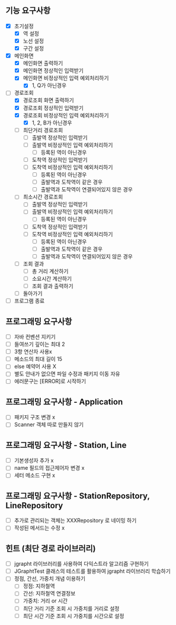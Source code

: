 ## 기능 요구사항

- [x] 초기설정
    - [x] 역 설정
    - [x] 노선 설정
    - [x] 구간 설정
- [x] 메인화면
    - [x] 메인화면 출력하기
    - [x] 메인화면 정상적인 입력받기
    - [x] 메인화면 비정상적인 입력 예외처리하기
        - [x] 1, Q가 아닌경우
- [ ] 경로조회
    - [x] 경로조회 화면 출력하기
    - [x] 경로조회 정상적인 입력받기
    - [x] 경로조회 비정상적인 입력 예외처리하기
        - [x] 1, 2, B가 아닌경우
    - [ ] 최단거리 경로조회
        - [ ] 출발역 정상적인 입력받기
        - [ ] 출발역 비정상적인 입력 예외처리하기
            - [ ] 등록된 역이 아닌경우
        - [ ] 도착역 정상적인 입력받기
        - [ ] 도착역 비정상적인 입력 예외처리하기
            - [ ] 등록된 역이 아닌경우
            - [ ] 출발역과 도착역이 같은 경우
            - [ ] 출발역과 도착역이 연결되어있지 않은 경우
    - [ ] 최소시간 경로조회
        - [ ] 출발역 정상적인 입력받기
        - [ ] 출발역 비정상적인 입력 예외처리하기
            - [ ] 등록된 역이 아닌경우
        - [ ] 도착역 정상적인 입력받기
        - [ ] 도착역 비정상적인 입력 예외처리하기
            - [ ] 등록된 역이 아닌경우
            - [ ] 출발역과 도착역이 같은 경우
            - [ ] 출발역과 도착역이 연결되어있지 않은 경우
    - [ ] 조회 결과
        - [ ] 총 거리 계산하기
        - [ ] 소요시간 계산하기
        - [ ] 조회 결과 출력하기
    - [ ] 돌아가기
- [ ] 프로그램 종료

## 프로그래밍 요구사항

- [ ] 자바 컨벤션 지키기
- [ ] 들여쓰기 깊이는 최대 2
- [ ] 3항 연산자 사용x
- [ ] 메소드의 최대 길이 15
- [ ] else 예약어 사용 X
- [ ] 별도 안내가 없으면 파일 수정과 패키지 이동 자유
- [ ] 에러문구는 [ERROR]로 시작하기

## 프로그래밍 요구사항 - Application

- [ ] 패키지 구조 변경 x
- [ ] Scanner 객체 따로 만들지 않기

## 프로그래밍 요구사항 - Station, Line

- [ ] 기본생성자 추가 x
- [ ] name 필드의 접근제어자 변경 x
- [ ] 세터 메소드 구현 x

## 프로그래밍 요구사항 - StationRepository, LineRepository

- [ ] 추가로 관리되는 객체는 XXXRepository 로 네이밍 하기
- [ ] 작성된 메서드는 수정 x

## 힌트 (최단 경로 라이브러리)

- [ ] jgrapht 라이브러리를 사용하여 다익스트라 알고리즘 구현하기
- [ ] JGraphtTest 클래스의 테스트를 활용하여 jgrapht 라이브러리 학습하기
- [ ] 정점, 간선, 가중치 개념 이용하기
    - [ ] 정점: 지하철역
    - [ ] 간선: 지하철역 연결정보
    - [ ] 가중치: 거리 or 시간
    - [ ] 최단 거리 기준 조회 시 가중치를 거리로 설정
    - [ ] 최단 시간 기준 조회 시 가중치를 시간으로 설정